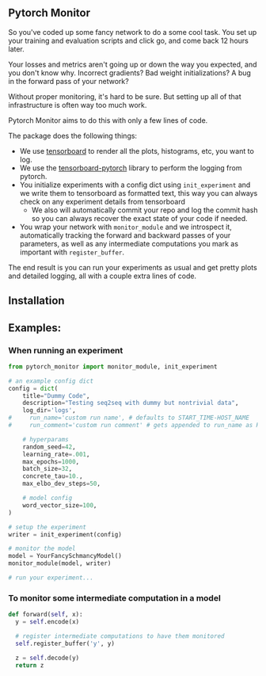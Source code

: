 ## Pytorch Monitor

So you've coded up some fancy network to do a some cool task.
You set up your training and evaluation scripts and click go, and come back 12 hours later.

Your losses and metrics aren't going up or down the way you expected, and you don't know why.
Incorrect gradients? Bad weight initializations? A bug in the forward pass of your network?

Without proper monitoring, it's hard to be sure.
But setting up all of that infrastructure is often way too much work.

Pytorch Monitor aims to do this with only a few lines of code.

The package does the following things:

* We use [tensorboard](https://www.tensorflow.org/get_started/summaries_and_tensorboard) to render all the plots, histograms, etc, you want to log.
* We use the [tensorboard-pytorch](https://github.com/lanpa/tensorboard-pytorch) library to perform the logging from pytorch.
* You initialize experiments with a config dict using `init_experiment` and we write them to tensorboard as formatted text, this way you can always check on any experiment details from tensorboard
  * We also will automatically commit your repo and log the commit hash so you can always recover the exact state of your code if needed.
* You wrap your network with `monitor_module` and we introspect it, automatically tracking the forward and backward passes of your parameters, as well as any intermediate computations you mark as important with `register_buffer`.

The end result is you can run your experiments as usual and get pretty plots and detailed logging, all with a couple extra lines of code.

## Installation



## Examples:

### When running an experiment

```python
from pytorch_monitor import monitor_module, init_experiment

# an example config dict
config = dict(
    title="Dummy Code",
    description="Testing seq2seq with dummy but nontrivial data",
    log_dir='logs',
#     run_name='custom run name', # defaults to START_TIME-HOST_NAME
#     run_comment='custom run comment' # gets appended to run_name as RUN_NAME-RUN_COMMENT

    # hyperparams
    random_seed=42,
    learning_rate=.001,
    max_epochs=1000,
    batch_size=32,
    concrete_tau=10.,
    max_elbo_dev_steps=50,

    # model config
    word_vector_size=100,
)

# setup the experiment
writer = init_experiment(config)

# monitor the model
model = YourFancySchmancyModel()
monitor_module(model, writer)

# run your experiment...
```

### To monitor some intermediate computation in a model
```python
def forward(self, x):
  y = self.encode(x)

  # register intermediate computations to have them monitored
  self.register_buffer('y', y)

  z = self.decode(y)
  return z
```

